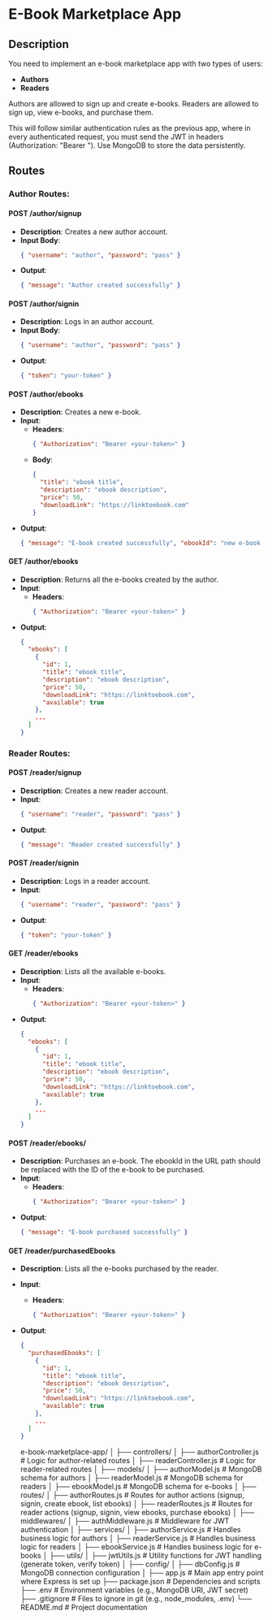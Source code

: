 # E-Book Marketplace App

## Description

You need to implement an e-book marketplace app with two types of users:

- **Authors**
- **Readers**

Authors are allowed to sign up and create e-books. Readers are allowed to sign up, view e-books, and purchase them.

This will follow similar authentication rules as the previous app, where in every authenticated request, you must send the JWT in headers (Authorization: "Bearer <actual token>"). Use MongoDB to store the data persistently.

## Routes

### Author Routes:

#### POST /author/signup

- **Description**: Creates a new author account.
- **Input Body**:
  ```json
  { "username": "author", "password": "pass" }
  ```
- **Output**:
  ```json
  { "message": "Author created successfully" }
  ```

#### POST /author/signin

- **Description**: Logs in an author account.
- **Input Body**:
  ```json
  { "username": "author", "password": "pass" }
  ```
- **Output**:
  ```json
  { "token": "your-token" }
  ```

#### POST /author/ebooks

- **Description**: Creates a new e-book.
- **Input**:
  - **Headers**:
    ```json
    { "Authorization": "Bearer <your-token>" }
    ```
  - **Body**:
    ```json
    {
      "title": "ebook title",
      "description": "ebook description",
      "price": 50,
      "downloadLink": "https://linktoebook.com"
    }
    ```
- **Output**:
  ```json
  { "message": "E-book created successfully", "ebookId": "new e-book id" }
  ```

#### GET /author/ebooks

- **Description**: Returns all the e-books created by the author.
- **Input**:
  - **Headers**:
    ```json
    { "Authorization": "Bearer <your-token>" }
    ```
- **Output**:
  ```json
  {
    "ebooks": [
      {
        "id": 1,
        "title": "ebook title",
        "description": "ebook description",
        "price": 50,
        "downloadLink": "https://linktoebook.com",
        "available": true
      },
      ...
    ]
  }
  ```

### Reader Routes:

#### POST /reader/signup

- **Description**: Creates a new reader account.
- **Input**:
  ```json
  { "username": "reader", "password": "pass" }
  ```
- **Output**:
  ```json
  { "message": "Reader created successfully" }
  ```

#### POST /reader/signin

- **Description**: Logs in a reader account.
- **Input**:
  ```json
  { "username": "reader", "password": "pass" }
  ```
- **Output**:
  ```json
  { "token": "your-token" }
  ```

#### GET /reader/ebooks

- **Description**: Lists all the available e-books.
- **Input**:
  - **Headers**:
    ```json
    { "Authorization": "Bearer <your-token>" }
    ```
- **Output**:
  ```json
  {
    "ebooks": [
      {
        "id": 1,
        "title": "ebook title",
        "description": "ebook description",
        "price": 50,
        "downloadLink": "https://linktoebook.com",
        "available": true
      },
      ...
    ]
  }
  ```

#### POST /reader/ebooks/<ebookId>

- **Description**: Purchases an e-book. The ebookId in the URL path should be replaced with the ID of the e-book to be purchased.
- **Input**:
  - **Headers**:
    ```json
    { "Authorization": "Bearer <your-token>" }
    ```
- **Output**:
  ```json
  { "message": "E-book purchased successfully" }
  ```

#### GET /reader/purchasedEbooks

- **Description**: Lists all the e-books purchased by the reader.
- **Input**:
  - **Headers**:
    ```json
    { "Authorization": "Bearer <your-token>" }
    ```
- **Output**:

  ```json
  {
    "purchasedEbooks": [
      {
        "id": 1,
        "title": "ebook title",
        "description": "ebook description",
        "price": 50,
        "downloadLink": "https://linktoebook.com",
        "available": true
      },
      ...
    ]
  }
  ```

  e-book-marketplace-app/
  │
  ├── controllers/
  │ ├── authorController.js # Logic for author-related routes
  │ ├── readerController.js # Logic for reader-related routes
  │
  ├── models/
  │ ├── authorModel.js # MongoDB schema for authors
  │ ├── readerModel.js # MongoDB schema for readers
  │ ├── ebookModel.js # MongoDB schema for e-books
  │
  ├── routes/
  │ ├── authorRoutes.js # Routes for author actions (signup, signin, create ebook, list ebooks)
  │ ├── readerRoutes.js # Routes for reader actions (signup, signin, view ebooks, purchase ebooks)
  │
  ├── middlewares/
  │ ├── authMiddleware.js # Middleware for JWT authentication
  │
  ├── services/
  │ ├── authorService.js # Handles business logic for authors
  │ ├── readerService.js # Handles business logic for readers
  │ ├── ebookService.js # Handles business logic for e-books
  │
  ├── utils/
  │ ├── jwtUtils.js # Utility functions for JWT handling (generate token, verify token)
  │
  ├── config/
  │ ├── dbConfig.js # MongoDB connection configuration
  │
  ├── app.js # Main app entry point where Express is set up
  ├── package.json # Dependencies and scripts
  ├── .env # Environment variables (e.g., MongoDB URI, JWT secret)
  ├── .gitignore # Files to ignore in git (e.g., node_modules, .env)
  └── README.md # Project documentation
